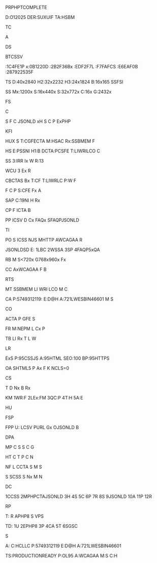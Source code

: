 PRPHPTCOMPLETE

D:O12025
DER:SUXUIF
TA:HSBM



TC

A



DS

BTCSSV

:1C4FE1P
x:0B1220D
:2B2F36Bx
:EDF2F7L
:F7FAFCS
:E6EAF0B
:287922535F


TS
D:40x2840
H2:32x2232
H3:24x1824
B:16x165
SSFSI

SS
Mx:1200x
S:16x440x
S:32x772x
C:16x
G:2432x



FS





C

S
F
C
JSONLD
xH
S
C
P
ExPHP








KFI

HUX
S
T:CGFECTA
M:HSAC
Rx:SSBMEM
F

HS
E:PSSNI
H1:B
DCTA:PCSFE
T:LIWRILCO
C

SS
3:IRR
Ix
W
R:13

WCU
3
Ex
R

CBCTAS
Bx
T:CF
T:LIWRLC
P:W
F

F
C
P
S:CFE
Fx
A

SAP
C:19NI
H
Rx

CP
F
ICTA
B

PP
ICSV
D
Cx
FAQx
SFAQPJSONLD



TI

PO
S
ICSS
NJS
MHTTP
AWCAGAA
R

JSONLDSD
E:
1LBC
2WSSA
3SP
4FAQP5xQA

RB
M
S<720x
G768x960x
Fx

CC
AxWCAGAA
F
B



RTS

MT
SSBMEM
LI
WRI
LCO
M
C

CA
P:5749312119:
E:D@H
A:721LWESBIN46601
M
S



CO

ACTA
P
GFE
S

FR
M:NEPM
L
Cx
P

TB
LI
Rx
T
L
W



LR

ExS
P:95CSSJS
A:95HTML
SEO:100
BP:95HTTPS

OA
SHTML5
P
Ax
F
K
NCLS=0



CS

T
D
Nx
B
Rx

KM
1WR:F
2LEx:FM
3QC:P
4T:H
5A:E



HU

FSP

<?
T=YPT;
D=Y;
DIR;
?>

<Y>

<?DIR;?>
<?DIR;?>


FPP
U:
LCSV
PURL
Gx
OJSONLD
B



DPA

MP
C
S
S
C
G

HT
C
T
P
C
N

NF
L
CCTA
S
M
S

S
SCSS
S
Nx
M
N



DC

1CCSS
2MPHPCTAJSONLD
3H
4S
5C
6P
7R
8S
9JSONLD
10A
11P
12R



RP

T:
R
APHP8
S
VPS

TD:
1U
2EPHP8
3P
4CA
5T
6SGSC



S

A:
C:HCLLC
P:5749312119
E:D@H
A:721LWESBIN46601



TS:PRODUCTIONREADY
P:OL95
A:WCAGAA
M:S
C:H




